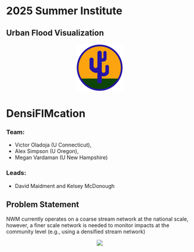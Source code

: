 # 2025 Summer Institute
## Urban Flood Visualization

<div align="center"> <img src="img/logo.png"> </div>

# DensiFIMcation

### Team: 
- Victor Oladoja (U Connecticut), 
- Alex Simpson (U Oregon), 
- Megan Vardaman (U New Hampshire) 

### Leads: 
- David Maidment and Kelsey McDonough

## Problem Statement
NWM currently operates on a coarse stream network at the national scale, however, a finer scale network is needed to monitor impacts at the community level (e.g., using a densified stream network)
<div align="center"> <img src="../img/NWM_DEN.png"> </div>
